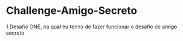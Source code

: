 # Challenge-Amigo-Secreto
1 Desafio ONE, na qual eu tenho de fazer funcionar o desafio de amigo secreto
